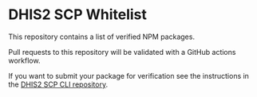 # DHIS2 SCP Whitelist

This repository contains a list of verified NPM packages.

Pull requests to this repository will be validated with a GitHub actions workflow.

If you want to submit your package for verification see the instructions in the [DHIS2 SCP CLI repository](https://github.com/dhis2designlab/scp-cli/blob/master/README.md).

